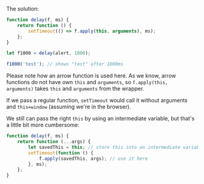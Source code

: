 The solution:

```js run demo
function delay(f, ms) {
    return function () {
        setTimeout(() => f.apply(this, arguments), ms);
    };
}

let f1000 = delay(alert, 1000);

f1000('test'); // shows "test" after 1000ms
```

Please note how an arrow function is used here. As we know, arrow functions do not have own `this` and `arguments`, so `f.apply(this, arguments)` takes `this` and `arguments` from the wrapper.

If we pass a regular function, `setTimeout` would call it without arguments and `this=window` (assuming we're in the browser).

We still can pass the right `this` by using an intermediate variable, but that's a little bit more cumbersome:

```js
function delay(f, ms) {
    return function (...args) {
        let savedThis = this; // store this into an intermediate variable
        setTimeout(function () {
            f.apply(savedThis, args); // use it here
        }, ms);
    };
}
```
